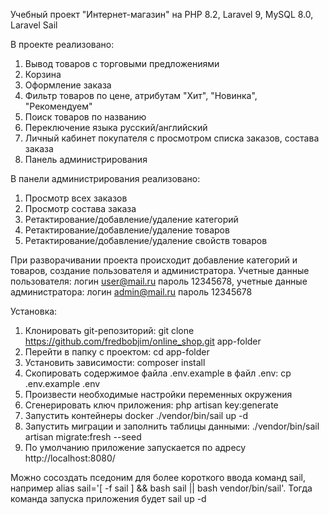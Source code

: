 Учебный проект "Интернет-магазин" на PHP 8.2, Laravel 9, MySQL 8.0, Laravel Sail

В проекте реализовано:
1. Вывод товаров с торговыми предложениями
2. Корзина
3. Оформление заказа
4. Фильтр товаров по цене, атрибутам "Хит", "Новинка", "Рекомендуем"
5. Поиск товаров по названию
6. Переключение языка русский/английский
7. Личный кабинет покупателя с просмотром списка заказов, состава заказа
8. Панель администрирования

В панели администрирования реализовано:
1. Просмотр всех заказов
2. Просмотр состава заказа
3. Ретактирование/добавление/удаление категорий
4. Ретактирование/добавление/удаление товаров
5. Ретактирование/добавление/удаление свойств товаров

При разворачивании проекта происходит добавление категорий и товаров, создание пользователя и администратора.
Учетные данные пользователя: логин user@mail.ru пароль 12345678, учетные данные администратора: логин admin@mail.ru пароль 12345678

Установка:
1. Клонировать git-репозиторий: git clone https://github.com/fredbobjim/online_shop.git app-folder
2. Перейти в папку с проектом: cd app-folder
3. Установить зависимости: composer install
4. Скопировать содержимое файла .env.example в файл .env: cp .env.example .env
5. Произвести необходимые настройки переменных окружения
6. Сгенерировать ключ приложения: php artisan key:generate
7. Запустить контейнеры docker ./vendor/bin/sail up -d
8. Запустить миграции и заполнить таблицы данными: ./vendor/bin/sail artisan migrate:fresh --seed
9. По умолчанию приложение запускается по адресу http://localhost:8080/

Можно сосоздать пседоним для более короткого ввода команд sail, например alias sail='[ -f sail ] && bash sail || bash vendor/bin/sail'.
Тогда команда запуска приложения будет sail up -d
